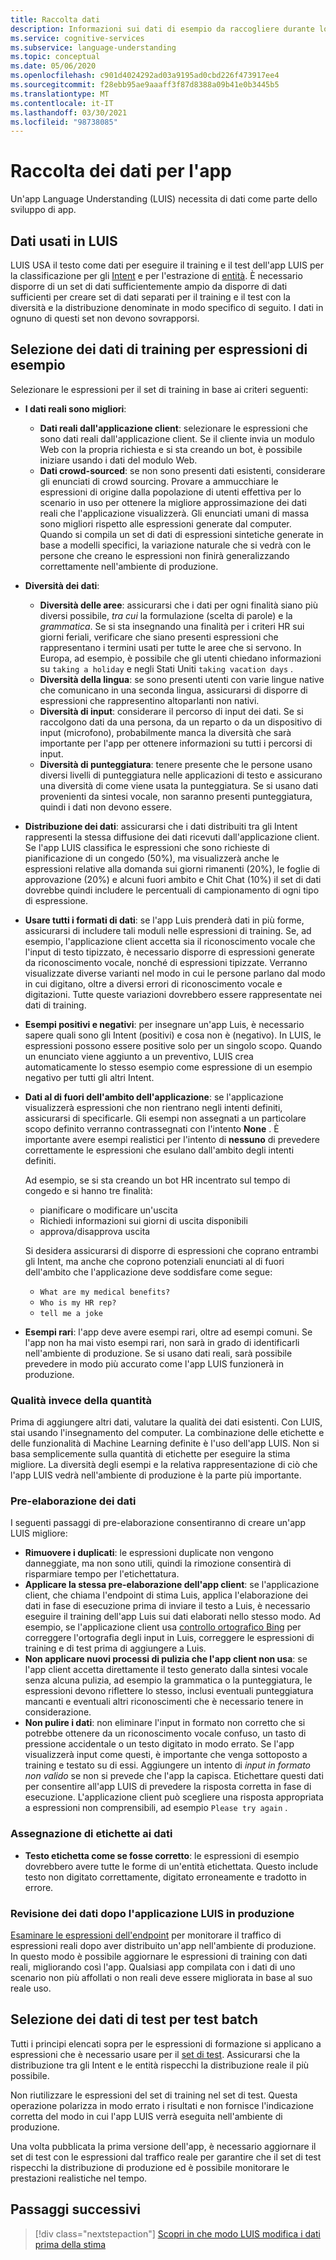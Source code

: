 ```yaml
---
title: Raccolta dati
description: Informazioni sui dati di esempio da raccogliere durante lo sviluppo dell'app
ms.service: cognitive-services
ms.subservice: language-understanding
ms.topic: conceptual
ms.date: 05/06/2020
ms.openlocfilehash: c901d4024292ad03a9195ad0cbd226f473917ee4
ms.sourcegitcommit: f28ebb95ae9aaaff3f87d8388a09b41e0b3445b5
ms.translationtype: MT
ms.contentlocale: it-IT
ms.lasthandoff: 03/30/2021
ms.locfileid: "98738085"
---
```

# <a name="data-collection-for-your-app"></a>Raccolta dei dati per l'app

Un'app Language Understanding (LUIS) necessita di dati come parte dello sviluppo di app.

## <a name="data-used-in-luis"></a>Dati usati in LUIS

LUIS USA il testo come dati per eseguire il training e il test dell'app LUIS per la classificazione per gli [Intent](luis-concept-intent.md) e per l'estrazione di [entità](luis-concept-entity-types.md). È necessario disporre di un set di dati sufficientemente ampio da disporre di dati sufficienti per creare set di dati separati per il training e il test con la diversità e la distribuzione denominate in modo specifico di seguito.  I dati in ognuno di questi set non devono sovrapporsi.

## <a name="training-data-selection-for-example-utterances"></a>Selezione dei dati di training per espressioni di esempio

Selezionare le espressioni per il set di training in base ai criteri seguenti:

* **I dati reali sono migliori**:
    * **Dati reali dall'applicazione client**: selezionare le espressioni che sono dati reali dall'applicazione client.  Se il cliente invia un modulo Web con la propria richiesta e si sta creando un bot, è possibile iniziare usando i dati del modulo Web.
    * **Dati crowd-sourced**: se non sono presenti dati esistenti, considerare gli enunciati di crowd sourcing.  Provare a ammucchiare le espressioni di origine dalla popolazione di utenti effettiva per lo scenario in uso per ottenere la migliore approssimazione dei dati reali che l'applicazione visualizzerà. Gli enunciati umani di massa sono migliori rispetto alle espressioni generate dal computer.  Quando si compila un set di dati di espressioni sintetiche generate in base a modelli specifici, la variazione naturale che si vedrà con le persone che creano le espressioni non finirà generalizzando correttamente nell'ambiente di produzione.
* **Diversità dei dati**:
    * **Diversità delle aree**: assicurarsi che i dati per ogni finalità siano più diversi possibile, _tra cui_ la formulazione (scelta di parole) e la _grammatica_.  Se si sta insegnando una finalità per i criteri HR sui giorni feriali, verificare che siano presenti espressioni che rappresentano i termini usati per tutte le aree che si servono.  In Europa, ad esempio, è possibile che gli utenti chiedano informazioni su `taking a holiday` e negli Stati Uniti `taking vacation days` .
    * **Diversità della lingua**: se sono presenti utenti con varie lingue native che comunicano in una seconda lingua, assicurarsi di disporre di espressioni che rappresentino altoparlanti non nativi.
    * **Diversità di input**: considerare il percorso di input dei dati. Se si raccolgono dati da una persona, da un reparto o da un dispositivo di input (microfono), probabilmente manca la diversità che sarà importante per l'app per ottenere informazioni su tutti i percorsi di input.
    * **Diversità di punteggiatura**: tenere presente che le persone usano diversi livelli di punteggiatura nelle applicazioni di testo e assicurano una diversità di come viene usata la punteggiatura. Se si usano dati provenienti da sintesi vocale, non saranno presenti punteggiatura, quindi i dati non devono essere.
* **Distribuzione dei dati**: assicurarsi che i dati distribuiti tra gli Intent rappresenti la stessa diffusione dei dati ricevuti dall'applicazione client. Se l'app LUIS classifica le espressioni che sono richieste di pianificazione di un congedo (50%), ma visualizzerà anche le espressioni relative alla domanda sui giorni rimanenti (20%), le foglie di approvazione (20%) e alcuni fuori ambito e Chit Chat (10%) il set di dati dovrebbe quindi includere le percentuali di campionamento di ogni tipo di espressione.
* **Usare tutti i formati di dati**: se l'app Luis prenderà dati in più forme, assicurarsi di includere tali moduli nelle espressioni di training. Se, ad esempio, l'applicazione client accetta sia il riconoscimento vocale che l'input di testo tipizzato, è necessario disporre di espressioni generate da riconoscimento vocale, nonché di espressioni tipizzate.  Verranno visualizzate diverse varianti nel modo in cui le persone parlano dal modo in cui digitano, oltre a diversi errori di riconoscimento vocale e digitazioni.  Tutte queste variazioni dovrebbero essere rappresentate nei dati di training.
* **Esempi positivi e negativi**: per insegnare un'app Luis, è necessario sapere quali sono gli Intent (positivi) e cosa non è (negativo). In LUIS, le espressioni possono essere positive solo per un singolo scopo. Quando un enunciato viene aggiunto a un preventivo, LUIS crea automaticamente lo stesso esempio come espressione di un esempio negativo per tutti gli altri Intent.
* **Dati al di fuori dell'ambito dell'applicazione**: se l'applicazione visualizzerà espressioni che non rientrano negli intenti definiti, assicurarsi di specificarle. Gli esempi non assegnati a un particolare scopo definito verranno contrassegnati con l'intento **None** .  È importante avere esempi realistici per l'intento di **nessuno** di prevedere correttamente le espressioni che esulano dall'ambito degli intenti definiti.

    Ad esempio, se si sta creando un bot HR incentrato sul tempo di congedo e si hanno tre finalità:
    * pianificare o modificare un'uscita
    * Richiedi informazioni sui giorni di uscita disponibili
    * approva/disapprova uscita

    Si desidera assicurarsi di disporre di espressioni che coprano entrambi gli Intent, ma anche che coprono potenziali enunciati al di fuori dell'ambito che l'applicazione deve soddisfare come segue:
    * `What are my medical benefits?`
    * `Who is my HR rep?`
    * `tell me a joke`
* **Esempi rari**: l'app deve avere esempi rari, oltre ad esempi comuni.  Se l'app non ha mai visto esempi rari, non sarà in grado di identificarli nell'ambiente di produzione. Se si usano dati reali, sarà possibile prevedere in modo più accurato come l'app LUIS funzionerà in produzione.

### <a name="quality-instead-of-quantity"></a>Qualità invece della quantità

Prima di aggiungere altri dati, valutare la qualità dei dati esistenti.  Con LUIS, stai usando l'insegnamento del computer.  La combinazione delle etichette e delle funzionalità di Machine Learning definite è l'uso dell'app LUIS.  Non si basa semplicemente sulla quantità di etichette per eseguire la stima migliore.  La diversità degli esempi e la relativa rappresentazione di ciò che l'app LUIS vedrà nell'ambiente di produzione è la parte più importante.

### <a name="preprocessing-data"></a>Pre-elaborazione dei dati

I seguenti passaggi di pre-elaborazione consentiranno di creare un'app LUIS migliore:

* **Rimuovere i duplicati**: le espressioni duplicate non vengono danneggiate, ma non sono utili, quindi la rimozione consentirà di risparmiare tempo per l'etichettatura.
* **Applicare la stessa pre-elaborazione dell'app client**: se l'applicazione client, che chiama l'endpoint di stima Luis, applica l'elaborazione dei dati in fase di esecuzione prima di inviare il testo a Luis, è necessario eseguire il training dell'app Luis sui dati elaborati nello stesso modo. Ad esempio, se l'applicazione client usa [controllo ortografico Bing](../bing-spell-check/overview.md) per correggere l'ortografia degli input in Luis, correggere le espressioni di training e di test prima di aggiungere a Luis.
* **Non applicare nuovi processi di pulizia che l'app client non usa**: se l'app client accetta direttamente il testo generato dalla sintesi vocale senza alcuna pulizia, ad esempio la grammatica o la punteggiatura, le espressioni devono riflettere lo stesso, inclusi eventuali punteggiatura mancanti e eventuali altri riconoscimenti che è necessario tenere in considerazione.
* **Non pulire i dati**: non eliminare l'input in formato non corretto che si potrebbe ottenere da un riconoscimento vocale confuso, un tasto di pressione accidentale o un testo digitato in modo errato. Se l'app visualizzerà input come questi, è importante che venga sottoposto a training e testato su di essi. Aggiungere un intento di _input in formato non valido_ se non si prevede che l'app la capisca. Etichettare questi dati per consentire all'app LUIS di prevedere la risposta corretta in fase di esecuzione. L'applicazione client può scegliere una risposta appropriata a espressioni non comprensibili, ad esempio `Please try again` .

### <a name="labeling-data"></a>Assegnazione di etichette ai dati

* **Testo etichetta come se fosse corretto**: le espressioni di esempio dovrebbero avere tutte le forme di un'entità etichettata. Questo include testo non digitato correttamente, digitato erroneamente e tradotto in errore.

### <a name="data-review-after-luis-app-is-in-production"></a>Revisione dei dati dopo l'applicazione LUIS in produzione

[Esaminare le espressioni dell'endpoint](luis-concept-review-endpoint-utterances.md) per monitorare il traffico di espressioni reali dopo aver distribuito un'app nell'ambiente di produzione.  In questo modo è possibile aggiornare le espressioni di training con dati reali, migliorando così l'app. Qualsiasi app compilata con i dati di uno scenario non più affollati o non reali deve essere migliorata in base al suo reale uso.

## <a name="test-data-selection-for-batch-testing"></a>Selezione dei dati di test per test batch

Tutti i principi elencati sopra per le espressioni di formazione si applicano a espressioni che è necessario usare per il [set di test](./luis-how-to-batch-test.md). Assicurarsi che la distribuzione tra gli Intent e le entità rispecchi la distribuzione reale il più possibile.

Non riutilizzare le espressioni del set di training nel set di test. Questa operazione polarizza in modo errato i risultati e non fornisce l'indicazione corretta del modo in cui l'app LUIS verrà eseguita nell'ambiente di produzione.

Una volta pubblicata la prima versione dell'app, è necessario aggiornare il set di test con le espressioni dal traffico reale per garantire che il set di test rispecchi la distribuzione di produzione ed è possibile monitorare le prestazioni realistiche nel tempo.

## <a name="next-steps"></a>Passaggi successivi

> [!div class="nextstepaction"]
> [Scopri in che modo LUIS modifica i dati prima della stima](luis-concept-data-alteration.md)